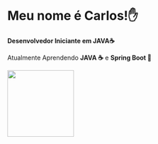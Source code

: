 <h1 align= left>Meu nome é Carlos!✋</h1>

<p><strong>Desenvolvedor Iniciante em JAVA☕</strong></p>

<p>Atualmente Aprendendo <strong>JAVA ☕</strong> e <strong>Spring Boot 🍃</strong></p>

<div width="100%" align="left">
  <a href="https://github.com/CarlosCipreste">
  <img height="150em" src="https://github-readme-stats.vercel.app/api/top-langs/?username=CarlosCipreste&layout=donut&theme=dark"/>
</div>

